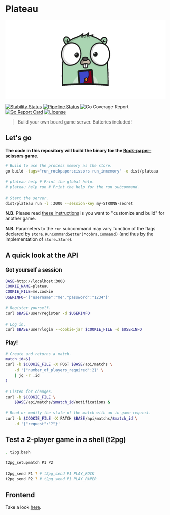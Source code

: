 # Plateau

<p align="center">
    <img src="docs/content/assets/img/plateau-logo.png" alt="Plateau" title="Plateau" />
</p>

[![Stability Status](https://img.shields.io/badge/stability-work_in_progress-red.svg)](https://github.com/orangemug/stability-badges)
[![Pipeline Status](https://gitlab.com/le-garff-yoann/plateau/badges/master/pipeline.svg)](https://gitlab.com/le-garff-yoann/plateau/pipelines)
![Go Coverage Report](https://gitlab.com/le-garff-yoann/plateau/badges/master/coverage.svg?job=go:test)
[![Go Report Card](https://goreportcard.com/badge/github.com/le-garff-yoann/plateau)](https://goreportcard.com/report/github.com/le-garff-yoann/plateau)
[![License](https://img.shields.io/badge/License-Apache%202.0-blue.svg)](LICENSE)

> Build your own board game server. Batteries included!

## Let's go

**The code in this repository will build the binary for the [Rock–paper–scissors](https://en.wikipedia.org/wiki/Rock%E2%80%93paper%E2%80%93scissors) game.**

```bash
# Build to use the process memory as the store.
go build -tags="run_rockpaperscissors run_inmemory" -o dist/plateau 
 
# plateau help # Print the global help.
# plateau help run # Print the help for the run subcommand.

# Start the server.
dist/plateau run -l :3000 --session-key my-STRONG-secret
```

**N.B.** Please read [these instructions](CUSTOMIZING.md) is you want to "customize and build" for another game.

**N.B.** Parameters to the `run` subcommand may vary function of the flags declared by `store.RunCommandSetter(*cobra.Command)` (and thus by the implementation of `store.Store`).

## A quick look at the API

### Got yourself a session

```bash
BASE=http://localhost:3000
COOKIE_NAME=plateau
COOKIE_FILE=me.cookie
USERINFO='{"username":"me","password":"1234"}'

# Register yourself.
curl $BASE/user/register -d $USERINFO

# Log in.
curl $BASE/user/login --cookie-jar $COOKIE_FILE -d $USERINFO
```

### Play!

```bash
# Create and returns a match.
match_id=$(
curl -b $COOKIE_FILE -X POST $BASE/api/matchs \
    -d '{"number_of_players_required":2}' \
    | jq -r .id
)

# Listen for changes.
curl -b $COOKIE_FILE \
    $BASE/api/matchs/$match_id/notifications &

# Read or modify the state of the match with an in-game request.
curl -b $COOKIE_FILE -X PATCH $BASE/api/matchs/$match_id \
    -d '{"request":"?"}'
```

## Test a 2-player game in a shell (t2pg)

```bash
. t2pg.bash

t2pg_setupmatch P1 P2

t2pg_send P1 ? # t2pg_send P1 PLAY_ROCK
t2pg_send P2 ? # t2pg_send P1 PLAY_PAPER
```

## Frontend

Take a look [here](vue/plateau/).
